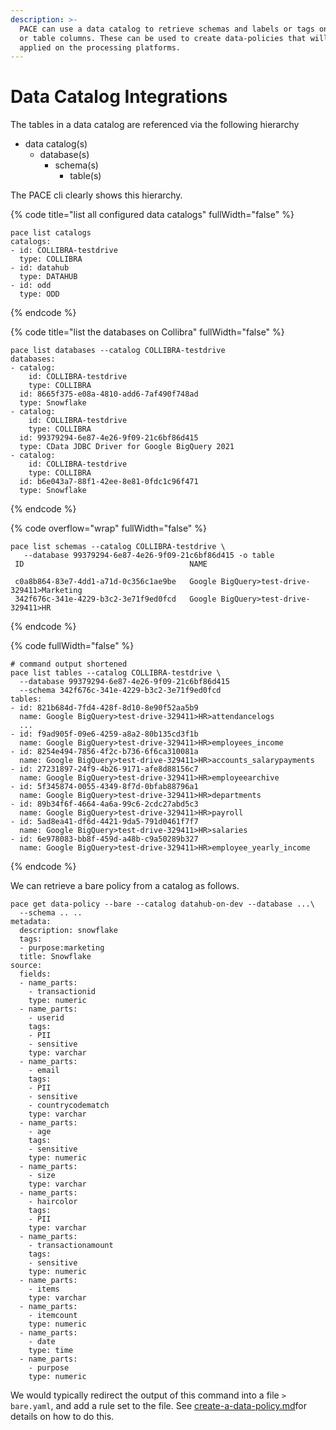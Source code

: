 ```yaml
---
description: >-
  PACE can use a data catalog to retrieve schemas and labels or tags on tables
  or table columns. These can be used to create data-policies that will be
  applied on the processing platforms.
---
```


# Data Catalog Integrations

The tables in a data catalog are referenced via the following hierarchy

* data catalog(s)
  * database(s)
    * schema(s)
      * table(s)

The PACE cli clearly shows this hierarchy.

{% code title="list all configured data catalogs" fullWidth="false" %}
```
pace list catalogs
catalogs:
- id: COLLIBRA-testdrive
  type: COLLIBRA
- id: datahub
  type: DATAHUB
- id: odd
  type: ODD
```
{% endcode %}

{% code title="list the databases on Collibra" fullWidth="false" %}
```
pace list databases --catalog COLLIBRA-testdrive
databases:
- catalog:
    id: COLLIBRA-testdrive
    type: COLLIBRA
  id: 8665f375-e08a-4810-add6-7af490f748ad
  type: Snowflake
- catalog:
    id: COLLIBRA-testdrive
    type: COLLIBRA
  id: 99379294-6e87-4e26-9f09-21c6bf86d415
  type: CData JDBC Driver for Google BigQuery 2021
- catalog:
    id: COLLIBRA-testdrive
    type: COLLIBRA
  id: b6e043a7-88f1-42ee-8e81-0fdc1c96f471
  type: Snowflake
```
{% endcode %}

{% code overflow="wrap" fullWidth="false" %}
```
pace list schemas --catalog COLLIBRA-testdrive \
   --database 99379294-6e87-4e26-9f09-21c6bf86d415 -o table
 ID                                     NAME

 c0a8b864-83e7-4dd1-a71d-0c356c1ae9be   Google BigQuery>test-drive-329411>Marketing
 342f676c-341e-4229-b3c2-3e71f9ed0fcd   Google BigQuery>test-drive-329411>HR

```
{% endcode %}

{% code fullWidth="false" %}
```
# command output shortened
pace list tables --catalog COLLIBRA-testdrive \
  --database 99379294-6e87-4e26-9f09-21c6bf86d415
  --schema 342f676c-341e-4229-b3c2-3e71f9ed0fcd
tables:
- id: 821b684d-7fd4-428f-8d10-8e90f52aa5b9
  name: Google BigQuery>test-drive-329411>HR>attendancelogs
  ...
- id: f9ad905f-09e6-4259-a8a2-80b135cd3f1b
  name: Google BigQuery>test-drive-329411>HR>employees_income
- id: 8254e494-7856-4f2c-b736-6f6ca310081a
  name: Google BigQuery>test-drive-329411>HR>accounts_salarypayments
- id: 27231897-24f9-4b26-9171-afe8d88156c7
  name: Google BigQuery>test-drive-329411>HR>employeearchive
- id: 5f345874-0055-4349-8f7d-0bfab88796a1
  name: Google BigQuery>test-drive-329411>HR>departments
- id: 89b34f6f-4664-4a6a-99c6-2cdc27abd5c3
  name: Google BigQuery>test-drive-329411>HR>payroll
- id: 5ad8ea41-df6d-4421-9da5-791d0461f7f7
  name: Google BigQuery>test-drive-329411>HR>salaries
- id: 6e978083-bb8f-459d-a48b-c9a50289b327
  name: Google BigQuery>test-drive-329411>HR>employee_yearly_income
```
{% endcode %}

We can retrieve a bare policy from a catalog as follows.

```
pace get data-policy --bare --catalog datahub-on-dev --database ...\
  --schema .. .. 
metadata:
  description: snowflake
  tags:
  - purpose:marketing
  title: Snowflake
source:
  fields:
  - name_parts:
    - transactionid
    type: numeric
  - name_parts:
    - userid
    tags:
    - PII
    - sensitive
    type: varchar
  - name_parts:
    - email
    tags:
    - PII
    - sensitive
    - countrycodematch
    type: varchar
  - name_parts:
    - age
    tags:
    - sensitive
    type: numeric
  - name_parts:
    - size
    type: varchar
  - name_parts:
    - haircolor
    tags:
    - PII
    type: varchar
  - name_parts:
    - transactionamount
    tags:
    - sensitive
    type: numeric
  - name_parts:
    - items
    type: varchar
  - name_parts:
    - itemcount
    type: numeric
  - name_parts:
    - date
    type: time
  - name_parts:
    - purpose
    type: numeric

```

We would typically redirect the output of this command into a file `> bare.yaml`, and add a rule set to the file. See [create-a-data-policy.md](../../getting-started/create-a-data-policy.md "mention")for details on how to do this.
